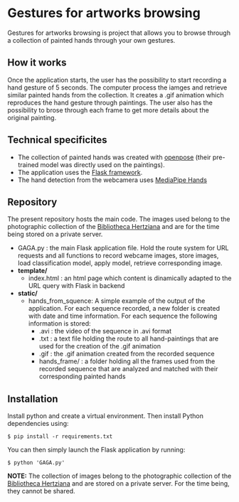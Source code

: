 # Gestures for artworks browsing

Gestures for artworks browsing is project that allows you to browse through a collection of painted hands through your own gestures.

## How it works
Once the application starts, the user has the possibility to start recording a hand gesture of 5 seconds. The computer process the iamges and retrieve similar painted hands from the collection. It creates a .gif animation which reproduces the hand gesture through paintings. The user also has the possibility to brose through each frame to get more details about the original painting.

## Technical specificites
- The collection of painted hands was created with [openpose](https://github.com/CMU-Perceptual-Computing-Lab/openpose) (their pre-trained model was directly used on the paintings).
- The application uses the [Flask framework](https://flask.palletsprojects.com/en/2.0.x/).
- The hand detection from the webcamera uses [MediaPipe Hands](https://google.github.io/mediapipe/solutions/hands.html)

## Repository
The present repository hosts the main code. The images used belong to the photographic collection of the [Bibliotheca Hertziana](https://www.biblhertz.it/en/photographic-collection) and are for the time being stored on a private server.
* GAGA.py : the main Flask application file. Hold the route system for URL requests and all functions to record webcame images, store images, load classification model, apply model, retrieve corresponding image. 
* __template/__
  * index.html : an html page which content is dinamically adapted to the URL query with Flask in backend
* __static/__
  * hands_from_squence: A simple example of the output of the application. For each sequence recorded, a new folder is created with date and time information. For each sequence the following information is stored:
    * .avi : the video of the sequence in .avi format
    * .txt : a text file holding the route to all hand-paintings that are used for the creation of the .gif animation
    * .gif : the .gif animation created from the recorded sequence
    * hands_frame/ : a folder holding all the frames used from the recorded sequence that are analyzed and matched with their corresponding painted hands


## Installation
Install python and create a virtual environment. Then install Python dependencies using:
```
$ pip install -r requirements.txt
```
You can then simply launch the Flask application by running:
```
$ python 'GAGA.py'
```
__NOTE:__ The collection of images belong to the photographic collection of the [Bibliotheca Hertziana](https://www.biblhertz.it/en/photographic-collection) and are stored on a private server. For the time being, they cannot be shared.
